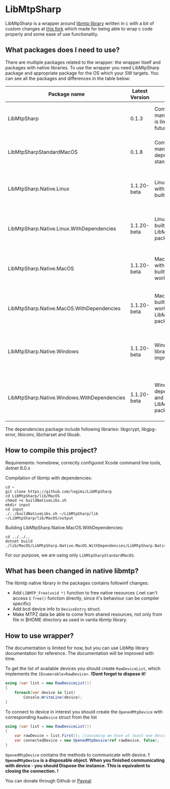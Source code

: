 # LibMtpSharp

LibMtpSharp is a wrapper around [libmtp library](https://github.com/libmtp/libmtp) written in c with a bit of custom changes
at [this fork](https://github.com/shaosss/libmtp) which made for being able to wrap c code properly
and some ease of use functionality.

## What packages does I need to use?

There are multiple packages related to the wrapper: the wrapper itself and packages with native libraries.
To use the wrapper you need LibMtpSharp package and appropriate package for the OS which your SW targets.
You can see all the packages and differences in the table below:

| Package name                                | Latest Version | Content                                                                                                                | Usage Instructions                                                          |
|---------------------------------------------|----------------|------------------------------------------------------------------------------------------------------------------------|-----------------------------------------------------------------------------|
| LibMtpSharp                                 | 0.1.3          | Contains the wrapper managed code. API coverage is limited and will improve in future versions.                        | Main package with logic. Required to be able to use libmpt                  |
| LibMtpSharpStandardMacOS                    | 0.1.8          | Contains the wrapper managed code with MacOS dependencies for .Net standard                                            | Main package with logic for .Net standard when you target MacOS             |
| LibMtpSharp.Native.Linux                    | 1.1.20-beta    | Linux native Libmtp library with custom improvements built for x64                                                     | Use if you target linux and instruct the user how to install dependencies   |
| LibMtpSharp.Native.Linux.WithDependencies   | 1.1.20-beta    | Linux native dependencies built for x64 and references LibMtpSharp.Native.Linux package.                               | Use if you target linux and don't want user to manage dependencies          |
| LibMtpSharp.Native.MacOS                    | 1.1.20-beta    | MacOS native Libmtp library with custom improvements built for x64 (not sure if will work on M1)                       | Use if you target MacOS and instruct the user how to install dependencies   |
| LibMtpSharp.Native.MacOS.WithDependencies   | 1.1.20-beta    | MacOS native dependencies built for x64 (not sure if will work on M1) and references LibMtpSharp.Native.MacOS package. | Use if you target MacOS and don't want user to manage dependencies          |
| LibMtpSharp.Native.Windows                  | 1.1.20-beta    | Windows native Libmtp library with custom improvements built for x64                                                   | Use if you target Windows and instruct the user how to install dependencies |
| LibMtpSharp.Native.Windows.WithDependencies | 1.1.20-beta    | Windows native dependencies built for x64 and references LibMtpSharp.Native.Windows package.                           | Use if you target Windows and don't want user to manage dependencies        |

The dependencies package include following libraries: libgcrypt, libgpg-error, libiconv, libcharset and libusb.

## How to compile this project?

Requirements: homebrew, correctly configured Xcode command line tools, dotnet 6.0.x

Compilation of libmtp with dependencies:

```
cd ~
git clone https://github.com/legimi/LibMtpSharp
cd LibMtpSharp/lib/MacOS
chmod +x buildNativeLibs.sh
mkdir input
cd input
./../buildNativeLibs.sh ~/LibMtpSharp/lib ~/LibMtpSharp/lib/MacOS/output
```

Building LibMtpSharp.Native.MacOS.WithDependencies:

```
cd ../../..
dotnet build ./lib/MacOS/LibMtpSharp.Native.MacOS.WithDependencies/LibMtpSharp.Native.MacOS.WithDependencies.csproj
```
For our purpose, we are using only `LibMtpSharpStandardMacOS`.

## What has been changed in native libmtp?

The libmtp native library in the packages contains followinf changes:
- Add `LIBMTP_Free(void *)` function to free native resources (.net can't access c `free()` function directly, since it's behaviour can be compiler specific)
- Add bcd device info to `DeviceEntry` struct.
- Make MTPZ data be able to come from shared resources, not only from file in $HOME directory as used in vanila libmtp library.

## How to use wrapper?

The documentation is limited for now, but you can use LibMtp library documentation for reference. The documentation will be improved with time.

To get the list of available devices you should create `RawDeviceList`, which implements the `IEnumerable<RawDevice>`. **!Dont forget to dispose it!**

```c#
using (var list = new RawDeviceList())
{
    foreach(var device in list)
        Console.WriteLine(device);
}
````

To connect to device in interest you should create the `OpenedMtpDevice` with corresponding `RawDevice` struct from the list

```c#
using (var list = new RawDeviceList())
{
    var rawDevice = list.First(); //assuming we have at least one device
    var connectedDevice = new OpenedMtpDevice(ref rawDevice, false);
}
```

`OpenedMtpDevice` contains the methods to communicate with device. **! `OpenedMtpDevice` is a disposable object. When you finished communicating with device - you should Dispose the instance. This is equivalent to closing the connection. !**

You can donate through Github or [Paypal](https://www.paypal.com/donate/?hosted_button_id=FFM78JRJCKNS8)
